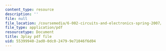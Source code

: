 ```yaml
---
content_type: resource
description: ''
file: null
file_location: /coursemedia/6-002-circuits-and-electronics-spring-2007/553999402ad00dc024799e71046f6d04_WT-qzgaKeGI.pdf
file_type: application/pdf
resourcetype: Document
title: 3play pdf file
uid: 55399940-2ad0-0dc0-2479-9e71046f6d04
---
```

